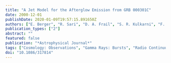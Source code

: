 ```yaml
---
title: "A Jet Model for the Afterglow Emission from GRB 000301C"
date: 2000-12-01
publishDate: 2020-01-09T19:57:15.891650Z
authors: ["E. Berger", "R. Sari", "D. A. Frail", "S. R. Kulkarni", "F. Bertoldi", "A. B. Peck", "K. M. Menten", "D. S. Shepherd", "G. H. Moriarty-Schieven", "G. Pooley", "J. S. Bloom", "A. Diercks", "T. J. Galama", "K. Hurley"]
publication_types: ["2"]
abstract: ""
featured: false
publication: "*Astrophysical Journal*"
tags: ["Cosmology: Observations", "Gamma Rays: Bursts", "Radio Continuum: General", "Astrophysics"]
doi: "10.1086/317814"
---
```


